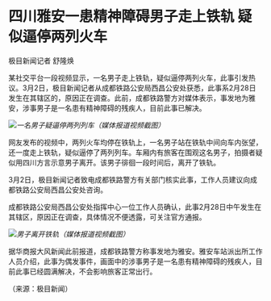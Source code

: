 # 四川雅安一患精神障碍男子走上铁轨 疑似逼停两列火车

极目新闻记者 舒隆焕

某社交平台一段视频显示，一名男子走上铁轨，疑似逼停两列火车，此事引发热议。3月2日，极目新闻记者从成都铁路公安局西昌公安处获悉，此事系2月28日发生在其辖区的，原因正在调查。此前，成都铁路警方对媒体表示，事发地为雅安，涉事男子是一名患有精神障碍的残疾人，目前此事已解决。

![](https://inews.gtimg.com/om_bt/OyZlCwtbiTnSQ3GUCj-VXscO43PUYK0_ZluNr7lzuW8OsAA/1000)_一名男子疑逼停两列列车（媒体报道视频截图）_

网友发布的视频中，两列火车均停在铁轨上，一名男子站在铁轨中间向车内张望，还一度走上铁轨，疑似逼停了两列列车。车厢内有旅客在围观这名男子，拍摄者疑似用四川方言示意男子离开。该男子徘徊一段时间后，离开了铁轨。

3月2日，极目新闻记者致电成都铁路警方有关部门核实此事，工作人员建议向成都铁路公安局西昌公安处咨询。

成都铁路公安局西昌公安处指挥中心一位工作人员确认，此事2月28日中午发生在其辖区，原因正在调查，具体情况不便透露，可关注官方通报。

![](https://inews.gtimg.com/om_bt/OjQgSmsIeHRIXu3l3vK9MtxoGCxQDBUjjgLdz8pqR-m3sAA/1000)_男子离开铁轨（媒体报道视频截图）_

据华商报大风新闻此前报道，成都铁路警方称事发地为雅安。雅安车站派出所工作人员介绍，此事为偶发事件，画面中的涉事男子是一名患有精神障碍的残疾人，目前此事已经圆满解决，不会影响旅客正常出行。

（来源：极目新闻）

